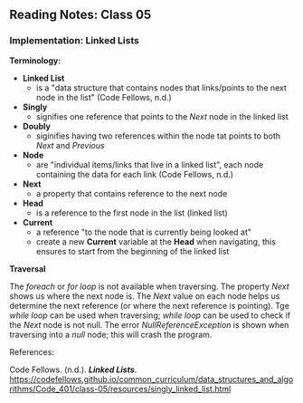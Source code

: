 ## Reading Notes: Class 05

### Implementation: Linked Lists

**Terminology:**

- **Linked List**
  - is a "data structure that contains nodes that links/points to the next node in the list" (Code Fellows, n.d.)
- **Singly**
  - signifies one reference that points to the *Next* node in the linked list
- **Doubly**
  - siginifies having two references within the node tat points to both *Next* and *Previous*
- **Node**
  - are "individual items/links that live in a linked list", each node containing the data for each link (Code Fellows, n.d.)
- **Next**
  - a property that contains reference to the next node
- **Head**
  - is a reference to the first node in the list (linked list)
- **Current**
  - a reference "to the node that is currently being looked at"
  - create a new **Current** variable at the **Head** when navigating, this ensures to start from the beginning of the linked list


**Traversal**

The *foreach* or *for loop* is not available when traversing.  The property *Next* shows us where the next node is. The *Next* value on each node helps us determine the next reference (or where the next reference is pointing). Tge *while loop* can be used when traversing; *while loop* can be used to check if the *Next* node is not null. The error *NullReferenceException* is shown when traversing into a *null* node; this will crash the program.






References:

Code Fellows. (n.d.). ***Linked Lists***. https://codefellows.github.io/common_curriculum/data_structures_and_algorithms/Code_401/class-05/resources/singly_linked_list.html

